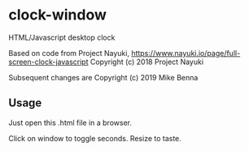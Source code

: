 # clock-window
HTML/Javascript desktop clock

Based on code from Project Nayuki, https://www.nayuki.io/page/full-screen-clock-javascript
Copyright (c) 2018 Project Nayuki

Subsequent changes are Copyright (c) 2019 Mike Benna

## Usage

Just open this .html file in a browser.

Click on window to toggle seconds.
Resize to taste.
